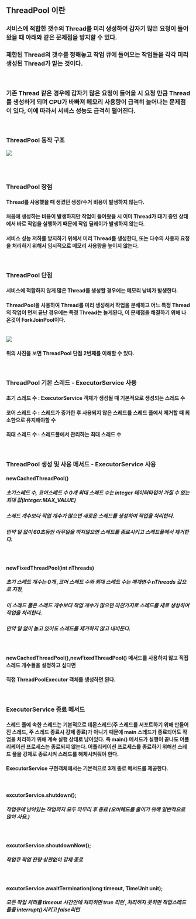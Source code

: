 ## ThreadPool 이란
### 서비스에 적합한 갯수의 Thread를 미리 생성하여 갑자기 많은 요청이 들어왔을 때 아래와 같은 문제점을 방지할 수 있다.
### 제한된 Thread의 갯수를 정해놓고 작업 큐에 들어오는 작업들을 각각 미리 생성된 Thread가 맡는 것이다.
<br>

### 기존 Thread 같은 경우에 갑자기 많은 요청이 들어올 시 요청 만큼 Thread를 생성하게 되며 CPU가 바빠져 메모리 사용량이 급격히 늘어나는 문제점이 있다, 이에 따라서 서비스 성능도 급격히 떨어진다.
<br>



### ThreadPool 동작 구조
<img src="https://user-images.githubusercontent.com/42057185/166980043-02d860bc-8cd5-4586-a161-f783af49fccc.png"/>


<br><br>

### ThreadPool 장점
#### Thread를 사용했을 때 생겼던 생성/수거 비용이 발생하지 않는다.
#### 처음에 생성하는 비용이 발생하지만 작업이 들어왔을 시 이미 Thread가 대기 중인 상태에서 바로 작업을 실행하기 때문에 작업 딜레이가 발생하지 않는다.
#### 서비스 성능 저하를 방지하기 위해서 미리 Thread를 생성한다, 또는 다수의 사용자 요청을 처리하기 위해서 임시적으로 메모리 사용량을 높이지 않는다.
<br>

### ThreadPool 단점
#### 서비스에 적합하지 않게 많은 Thread를 생성할 경우에는 메모리 낭비가 발생한다.
#### ThreadPool을 사용하여 Thread를 미리 생성해서 작업을 분배하고 어느 특정 Thread의 작업이 먼저 끝난 경우에는 특정 Thread는 놀게된다, 이 문제점을 해결하기 위해 나온것이 ForkJoinPool이다.
<br>

<img src="https://user-images.githubusercontent.com/42057185/166982298-61c46f1a-0f34-42a7-9a07-bbbe4830507e.png"/>


#### 위의 사진을 보면 ThreadPool 단점 2번째를 이해할 수 있다.

<br>

### ThreadPool 기본 스레드 - ExecutorService 사용
#### 초기 스레드 수 : ExecutorService 객체가 생성될 때 기본적으로 생성되는 스레드 수
#### 코어 스레드 수 : 스레드가 증가한 후 사용되지 않은 스레드를 스레드 풀에서 제거할 때 최소한으로 유지해야할 수
#### 최대 스레드 수 : 스레드풀에서 관리하는 최대 스레드 수
<br>

### ThreadPool 생성 및 사용 메서드 - ExecutorService 사용
#### newCachedThreadPool()
##### 초기스레드 수, 코어스레드 수 0개 최대 스레드 수는 integer 데이터타입이 가질 수 있는 최대 값(Integer.MAX_VALUE)
##### 스레드 개수보다 작업 개수가 많으면 새로운 스레드를 생성하여 작업을 처리한다.
##### 만약 일 없이 60초동안 아무일을 하지않으면 스레드를 종료시키고 스레드풀에서 제거한다.
<br>

#### newFixedThreadPool(int nThreads)
##### 초기 스레드 개수는 0개 ,코어 스레드 수와 최대 스레드 수는 매개변수 nThreads 값으로 지정,
##### 이 스레드 풀은 스레드 개수보다 작업 개수가 많으면 마찬가지로 스레드를 새로 생성하여 작업을 처리한다.
##### 만약 일 없이 놀고 있어도 스레드를 제거하지 않고 내비둔다.  
<br>

#### newCachedThreadPool(),newFixedThreadPool() 메서드를 사용하지 않고 직접 스레드 개수들을 설정하고 싶다면
#### 직접 ThreadPoolExecutor 객체를 생성하면 된다. 
<br>

### ExecutorService 종료 메서드
#### 스레드 풀에 속한 스레드는 기본적으로 데몬스레드(주 스레드를 서포트하기 위해 만들어진 스레드, 주 스레드 종료시 강제 종료)가 아니기 때문에 main 스레드가 종료되어도 작업을 처리하기 위해 계속 실행 상태로 남아있다. 즉 main() 메서드가 실행이 끝나도 어플리케이션 프로세스는 종료되지 않는다. 어플리케이션 프로세스를 종료하기 위해선 스레드 풀을 강제로 종료시켜 스레드를 해체시켜줘야 한다. 
#### ExecutorService 구현객체에서는 기본적으로 3개 종료 메서드를 제공한다.
<br>

#### excutorService.shutdown();
##### 작업큐에 남아있는 작업까지 모두 마무리 후 종료 (오버헤드를 줄이기 위해 일반적으로 많이 사용.)
<br>

#### excutorService.shoutdownNow();
##### 작업큐 작업 잔량 상관없이 강제 종료
<br>

#### excutorService.awaitTermination(long timeout, TimeUnit unit);
##### 모든 작업 처리를 timeout 시간안에 처리하면 true 리턴 ,처리하지 못하면 작업스레드들을 interrupt()시키고 false리턴
